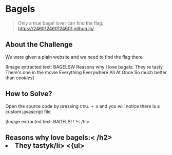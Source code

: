 # Bagels
> Only a true bagel lover can find the flag: https://246012460124601.github.io/

## About the Challenge
We were given a plain website and we need to find the flag there


[Image extracted text: BAGELSW
Reasons why I love bagels:
They re tasty
There's one in the movie Everything Everywhere All At Once
So much better than *cookies*]


## How to Solve?
Open the source code by pressing `CTRL + U` and you will notice there is a custom javascript file


[Image extracted text: <body>
<hl>BAGELS! ! !< /hl>
<h2>Reasons
why
love
bagels:< /h2>
<u1>
<li>They
tastyk/li>
<lixThere
one
in
the movie
Everything Everywhere
All
At Once< /li>
<lixS0
much
better
than
#cookies*</li>
<{ul>
<script
src="script_js
xlscript>
src=
bagelPhoto_jpeg
alt-"Yumsters
Bagel"=
</body>
</html>
<img]


Open the `/script.js` file and you will find the flag


[Image extracted text: document
cookie
Bagellover"
"flag{dld_yOu
knew_1_lik3_b4g3ls}]


```
flag{d1d_y0u_kn0w_1_1iK3_b4g3ls}
```